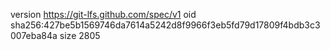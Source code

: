 version https://git-lfs.github.com/spec/v1
oid sha256:427be5b1569746da7614a5242d8f9966f3eb5fd79d17809f4bdb3c3007eba84a
size 2805
